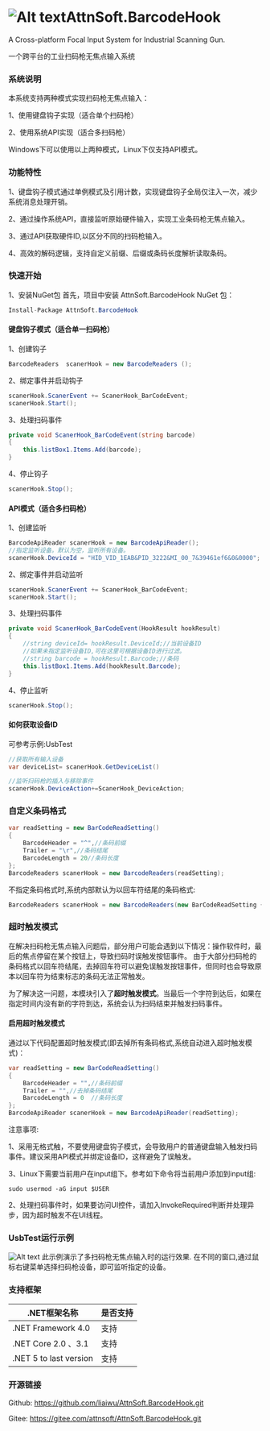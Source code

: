 # ![Alt text](BarcodeHook/BarcodeReader.ico "AttnSoft.AutoUpdate")AttnSoft.BarcodeHook
A Cross-platform Focal Input System for Industrial Scanning Gun.

一个跨平台的工业扫码枪无焦点输入系统
### 系统说明
本系统支持两种模式实现扫码枪无焦点输入：

1、使用键盘钩子实现（适合单个扫码枪）

2、使用系统API实现（适合多扫码枪）

Windows下可以使用以上两种模式，Linux下仅支持API模式。


### 功能特性
1、键盘钩子模式通过单例模式及引用计数，实现键盘钩子全局仅注入一次，减少系统消息处理开销。

2、通过操作系统API，直接监听原始硬件输入，实现工业条码枪无焦点输入。

3、通过API获取硬件ID,以区分不同的扫码枪输入。

4、高效的解码逻辑，支持自定义前缀、后缀或条码长度解析读取条码。
### 快速开始
1、安装NuGet包
首先，项目中安装 AttnSoft.BarcodeHook NuGet 包：
```csharp
Install-Package AttnSoft.BarcodeHook
```
#### 键盘钩子模式（适合单一扫码枪）
1、创建钩子
```csharp
BarcodeReaders  scanerHook = new BarcodeReaders ();
```
2、绑定事件并启动钩子
```csharp
scanerHook.ScanerEvent += ScanerHook_BarCodeEvent;
scanerHook.Start();
```
3、处理扫码事件
```csharp
private void ScanerHook_BarCodeEvent(string barcode)
{
    this.listBox1.Items.Add(barcode);
}
```
4、停止钩子
```csharp
scanerHook.Stop();
```
#### API模式（适合多扫码枪）
1、创建监听
```csharp
BarcodeApiReader scanerHook = new BarcodeApiReader();
//指定监听设备。默认为空，监听所有设备。
scanerHook.DeviceId = "HID_VID_1EAB&PID_3222&MI_00_7&39461ef6&0&0000";
```
2、绑定事件并启动监听
```csharp
scanerHook.ScanerEvent += ScanerHook_BarCodeEvent;
scanerHook.Start();
```
3、处理扫码事件
```csharp
private void ScanerHook_BarCodeEvent(HookResult hookResult)
{
    //string deviceId= hookResult.DeviceId;//当前设备ID
    //如果未指定监听设备ID,可在这里可根据设备ID进行过滤。
    //string barcode = hookResult.Barcode;//条码
    this.listBox1.Items.Add(hookResult.Barcode);
}
```
4、停止监听
```csharp
scanerHook.Stop();
```
#### 如何获取设备ID
可参考示例:UsbTest
```csharp
//获取所有输入设备
var deviceList= scanerHook.GetDeviceList()

//监听扫码枪的插入与移除事件
scanerHook.DeviceAction+=ScanerHook_DeviceAction;
```

### 自定义条码格式

```csharp
var readSetting = new BarCodeReadSetting()
{
    BarcodeHeader = "^",//条码前缀
    Trailer = "\r",//条码结尾
    BarcodeLength = 20//条码长度
};
BarcodeReaders scanerHook = new BarcodeReaders(readSetting);
```
不指定条码格式时,系统内部默认为以回车符结尾的条码格式:
```csharp
BarcodeReaders scanerHook = new BarcodeReaders(new BarCodeReadSetting { Trailer="\r"});
```
### 超时触发模式

在解决扫码枪无焦点输入问题后，部分用户可能会遇到以下情况：操作软件时，最后的焦点停留在某个按钮上，导致扫码时误触发按钮事件。
由于大部分扫码枪的条码格式以回车符结尾，去掉回车符可以避免误触发按钮事件，但同时也会导致原本以回车符为结束标志的条码无法正常触发。

为了解决这一问题，本模块引入了**超时触发模式**。当最后一个字符到达后，如果在指定时间内没有新的字符到达，系统会认为扫码结束并触发扫码事件。

#### 启用超时触发模式

通过以下代码配置超时触发模式(即去掉所有条码格式,系统自动进入超时触发模式)：
```csharp
var readSetting = new BarCodeReadSetting()
{
    BarcodeHeader = "",//条码前缀
    Trailer = "",//去掉条码结尾
    BarcodeLength = 0  //条码长度
};
BarcodeApiReader scanerHook = new BarcodeApiReader(readSetting);
```
注意事项:

1、采用无格式触，不要使用键盘钩子模式，会导致用户的普通键盘输入触发扫码事件。建议采用API模式并绑定设备ID，这样避免了误触发。

3、Linux下需要当前用户在input组下。参考如下命令将当前用户添加到input组:
```
sudo usermod -aG input $USER
```
2、处理扫码事件时，如果要访问UI控件，请加入InvokeRequired判断并处理异步，因为超时触发不在UI线程。


### UsbTest运行示例
![Alt text](demo.gif "Demo")
此示例演示了多扫码枪无焦点输入时的运行效果.
在不同的窗口,通过鼠标右键菜单选择扫码枪设备，即可监听指定的设备。

### 支持框架

| .NET框架名称               | 是否支持 |
| -------------------------- | -------- |
| .NET Framework 4.0        | 支持     |
| .NET Core 2.0 、3.1        | 支持     |
| .NET 5  to last version   | 支持     |

### 开源链接
Github: https://github.com/liaiwu/AttnSoft.BarcodeHook.git

Gitee:  https://gitee.com/attnsoft/AttnSoft.BarcodeHook.git
